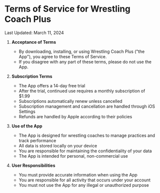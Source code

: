 # Terms of Service for Wrestling Coach Plus

Last Updated: March 11, 2024

1. **Acceptance of Terms**
   - By downloading, installing, or using Wrestling Coach Plus ("the App"), you agree to these Terms of Service.
   - If you disagree with any part of these terms, please do not use the App.

2. **Subscription Terms**
   - The App offers a 14-day free trial
   - After the trial, continued use requires a monthly subscription of $1.99
   - Subscriptions automatically renew unless cancelled
   - Subscription management and cancellation are handled through iOS Settings
   - Refunds are handled by Apple according to their policies

3. **Use of the App**
   - The App is designed for wrestling coaches to manage practices and track performance
   - All data is stored locally on your device
   - You are responsible for maintaining the confidentiality of your data
   - The App is intended for personal, non-commercial use

4. **User Responsibilities**
   - You must provide accurate information when using the App
   - You are responsible for all activity that occurs under your account
   - You must not use the App for any illegal or unauthorized purpose
